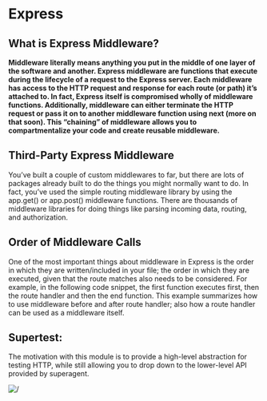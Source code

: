 # Express

## What is Express Middleware?

**Middleware literally means anything you put in the middle of one layer of the software and another. Express middleware are functions that execute during the lifecycle of a request to the Express server. Each middleware has access to the HTTP request and response for each route (or path) it’s attached to. In fact, Express itself is compromised wholly of middleware functions. Additionally, middleware can either terminate the HTTP request or pass it on to another middleware function using next (more on that soon). This “chaining” of middleware allows you to compartmentalize your code and create reusable middleware.**

## Third-Party Express Middleware
You’ve built a couple of custom middlewares to far, but there are lots of packages already built to do the things you might normally want to do. In fact, you’ve used the simple routing middleware library by using the app.get() or app.post() middleware functions. There are thousands of middleware libraries for doing things like parsing incoming data, routing, and authorization.

## Order of Middleware Calls
One of the most important things about middleware in Express is the order in which they are written/included in your file; the order in which they are executed, given that the route matches also needs to be considered. For example, in the following code snippet, the first function executes first, then the route handler and then the end function. This example summarizes how to use middleware before and after route handler; also how a route handler can be used as a middleware itself.

## Supertest:
The motivation with this module is to provide a high-level abstraction for testing HTTP, while still allowing you to drop down to the lower-level API provided by superagent.

![/](https://miro.medium.com/max/1042/1*uwNmNlj_t6NSVLULu3R5ug.png)
